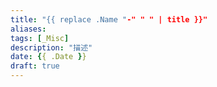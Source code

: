 ```yaml
---
title: "{{ replace .Name "-" " " | title }}"
aliases: 
tags: [_Misc]
description: "描述"
date: {{ .Date }}
draft: true
---
```



